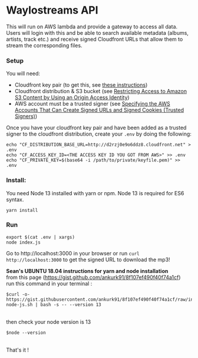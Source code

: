 # Waylostreams API

This will run on AWS lambda and provide a gateway to access all data. Users will login with this and be able to search available metadata (albums, artists, track etc.) and receive signed Cloudfront URLs that allow them to stream the corresponding files.

### Setup

You will need:
- Cloudfront key pair (to get this, see [these instructions](https://docs.aws.amazon.com/AmazonCloudFront/latest/DeveloperGuide/private-content-trusted-signers.html#private-content-creating-cloudfront-key-pairs))
- Cloudfront distribution & S3 bucket (see [Restricting Access to Amazon S3 Content by Using an Origin Access Identity](https://docs.aws.amazon.com/AmazonCloudFront/latest/DeveloperGuide/private-content-restricting-access-to-s3.html))
- AWS account must be a trusted signer (see [Specifying the AWS Accounts That Can Create Signed URLs and Signed Cookies (Trusted Signers)](https://docs.aws.amazon.com/AmazonCloudFront/latest/DeveloperGuide/private-content-trusted-signers.html#private-content-adding-trusted-signers))


Once you have your cloudfront key pair and have been added as a trusted signer to the cloudfront distribution, create your `.env` by doing the following:
```
echo "CF_DISTRIBUTION_BASE_URL=http://d2rzj0e9o6ddz8.cloudfront.net" > .env
echo "CF_ACCESS_KEY_ID=<THE ACCESS KEY ID YOU GOT FROM AWS>" >> .env
echo "CF_PRIVATE_KEY=$(base64 -i /path/to/private/keyfile.pem)" >> .env
```

### Install:
You need Node 13 installed with yarn or npm. Node 13 is required for ES6 syntax.
```
yarn install
```

### Run
```
export $(cat .env | xargs)
node index.js
```
Go to http://localhost:3000 in your browser or run `curl http://localhost:3000` to get the signed URL to download the mp3!



**Sean's UBUNTU 18.04 instructions for yarn and node installation <br/>**
from this page (https://gist.github.com/ankurk91/8f107ef490f40f74a1cf) <br/>
run this command in your terminal  : <br/>
```
$curl -o- https://gist.githubusercontent.com/ankurk91/8f107ef490f40f74a1cf/raw/install-node-js.sh | bash -s -- --version 13
```
<br/>
then check your node version is 13

```
$node --version
```
<br/>
That's it ! 



